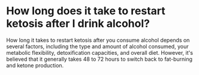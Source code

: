 # How long does it take to restart ketosis after I drink alcohol?

How long it takes to restart ketosis after you consume alcohol depends on several factors, including the type and amount of alcohol consumed, your metabolic flexibility, detoxification capacities, and overall diet. However, it's believed that it generally takes 48 to 72 hours to switch back to fat-burning and ketone production.